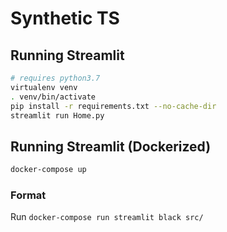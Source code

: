 # Synthetic TS


## Running Streamlit
```bash
# requires python3.7
virtualenv venv
. venv/bin/activate
pip install -r requirements.txt --no-cache-dir
streamlit run Home.py
```

## Running Streamlit (Dockerized)
```bash
docker-compose up
```

### Format

Run `docker-compose run streamlit black src/`
